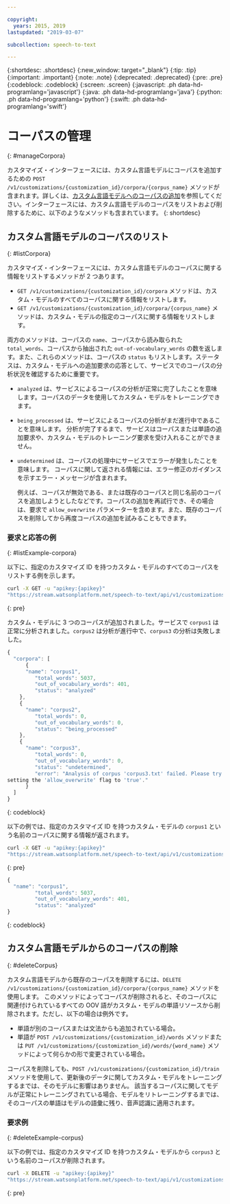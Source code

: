 ```yaml
---

copyright:
  years: 2015, 2019
lastupdated: "2019-03-07"

subcollection: speech-to-text

---
```


{:shortdesc: .shortdesc}
{:new_window: target="_blank"}
{:tip: .tip}
{:important: .important}
{:note: .note}
{:deprecated: .deprecated}
{:pre: .pre}
{:codeblock: .codeblock}
{:screen: .screen}
{:javascript: .ph data-hd-programlang='javascript'}
{:java: .ph data-hd-programlang='java'}
{:python: .ph data-hd-programlang='python'}
{:swift: .ph data-hd-programlang='swift'}

# コーパスの管理
{: #manageCorpora}

カスタマイズ・インターフェースには、カスタム言語モデルにコーパスを追加するための `POST /v1/customizations/{customization_id}/corpora/{corpus_name}` メソッドが含まれます。詳しくは、[カスタム言語モデルへのコーパスの追加](/docs/services/speech-to-text/language-create.html#addCorpus)を参照してください。インターフェースには、カスタム言語モデルのコーパスをリストおよび削除するために、以下のようなメソッドも含まれています。
{: shortdesc}

## カスタム言語モデルのコーパスのリスト
{: #listCorpora}

カスタマイズ・インターフェースには、カスタム言語モデルのコーパスに関する情報をリストするメソッドが 2 つあります。

-   `GET /v1/customizations/{customization_id}/corpora` メソッドは、カスタム・モデルのすべてのコーパスに関する情報をリストします。
-   `GET /v1/customizations/{customization_id}/corpora/{corpus_name}` メソッドは、カスタム・モデルの指定のコーパスに関する情報をリストします。

両方のメソッドは、コーパスの `name`、コーパスから読み取られた `total_words`、コーパスから抽出された `out-of-vocabulary_words` の数を返します。また、これらのメソッドは、コーパスの `status` もリストします。ステータスは、カスタム・モデルへの追加要求の応答として、サービスでのコーパスの分析状況を確認するために重要です。

-   `analyzed` は、サービスによるコーパスの分析が正常に完了したことを意味します。コーパスのデータを使用してカスタム・モデルをトレーニングできます。
-   `being_processed` は、サービスによるコーパスの分析がまだ進行中であることを意味します。 分析が完了するまで、サービスはコーパスまたは単語の追加要求や、カスタム・モデルのトレーニング要求を受け入れることができません。
-   `undetermined` は、コーパスの処理中にサービスでエラーが発生したことを意味します。 コーパスに関して返される情報には、エラー修正のガイダンスを示すエラー・メッセージが含まれます。

    例えば、コーパスが無効である、または既存のコーパスと同じ名前のコーパスを追加しようとしたなどです。コーパスの追加を再試行でき、その場合は、要求で `allow_overwrite` パラメーターを含めます。また、既存のコーパスを削除してから再度コーパスの追加を試みることもできます。

### 要求と応答の例
{: #listExample-corpora}

以下に、指定のカスタマイズ ID を持つカスタム・モデルのすべてのコーパスをリストする例を示します。

```bash
curl -X GET -u "apikey:{apikey}"
"https://stream.watsonplatform.net/speech-to-text/api/v1/customizations/{customization_id}/corpora"
```
{: pre}

カスタム・モデルに 3 つのコーパスが追加されました。サービスで `corpus1` は正常に分析されました。`corpus2` は分析が進行中で、`corpus3` の分析は失敗しました。

```javascript
{
  "corpora": [
      {
      "name": "corpus1",
         "total_words": 5037,
         "out_of_vocabulary_words": 401,
         "status": "analyzed"
    },
    {
      "name": "corpus2",
         "total_words": 0,
         "out_of_vocabulary_words": 0,
         "status": "being_processed"
    },
    {
      "name": "corpus3",
         "total_words": 0,
         "out_of_vocabulary_words": 0,
         "status": "undetermined",
         "error": "Analysis of corpus 'corpus3.txt' failed. Please try adding the corpus again by
setting the 'allow_overwrite' flag to 'true'."
      }
  ]
}
```
{: codeblock}

以下の例では、指定のカスタマイズ ID を持つカスタム・モデルの `corpus1` という名前のコーパスに関する情報が返されます。

```bash
curl -X GET -u "apikey:{apikey}"
"https://stream.watsonplatform.net/speech-to-text/api/v1/customizations/{customization_id}/corpora/corpus1"
```
{: pre}

```javascript
{
  "name": "corpus1",
         "total_words": 5037,
         "out_of_vocabulary_words": 401,
         "status": "analyzed"
}
```
{: codeblock}

## カスタム言語モデルからのコーパスの削除
{: #deleteCorpus}

カスタム言語モデルから既存のコーパスを削除するには、`DELETE /v1/customizations/{customization_id}/corpora/{corpus_name}` メソッドを使用します。 このメソッドによってコーパスが削除されると、そのコーパスに関連付けられているすべての OOV 語がカスタム・モデルの単語リソースから削除されます。ただし、以下の場合は例外です。

-   単語が別のコーパスまたは文法からも追加されている場合。
-   単語が `POST /v1/customizations/{customization_id}/words` メソッドまたは `PUT /v1/customizations/{customization_id}/words/{word_name}` メソッドによって何らかの形で変更されている場合。

コーパスを削除しても、`POST /v1/customizations/{customization_id}/train` メソッドを使用して、更新後のデータに関してカスタム・モデルをトレーニングするまでは、そのモデルに影響はありません。 該当するコーパスに関してモデルが正常にトレーニングされている場合、モデルをリトレーニングするまでは、そのコーパスの単語はモデルの語彙に残り、音声認識に適用されます。

### 要求例
{: #deleteExample-corpus}

以下の例では、指定のカスタマイズ ID を持つカスタム・モデルから `corpus3` という名前のコーパスが削除されます。

```bash
curl -X DELETE -u "apikey:{apikey}"
"https://stream.watsonplatform.net/speech-to-text/api/v1/customizations/{customization_id}/corpora/corpus3"
```
{: pre}
